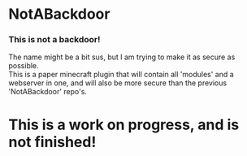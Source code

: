 # NotABackdoor

<h3><b>This is not a backdoor!</b></h3>The name might be a bit sus, but I am trying to make it as secure as possible.<br>
This is a paper minecraft plugin that will contain all 'modules' and a webserver in one, and will also be more secure than the previous 'NotABackdoor' repo's.<br>
<h1>This is a work on progress, and is not finished!</h1>
